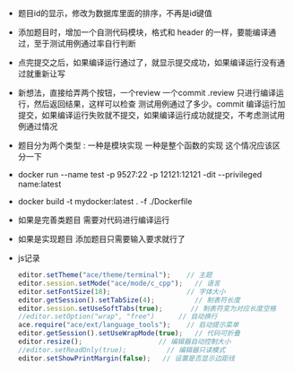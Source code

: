 - 题目id的显示，修改为数据库里面的排序，不再是id键值
- 添加题目时，增加一个自测代码模块，格式和 header 的一样，要能编译通过，至于测试用例通过率自行判断
- 点完提交之后，如果编译运行通过了，就显示提交成功，如果编译运行没有通过就重新让写
- 新想法，直接给弄两个按钮，一个review 一个commit .review 只进行编译运行，然后返回结果，这样可以检查 测试用例通过了多少。commit 编译运行加提交，如果编译运行失败就不提交，如果编译运行成功就提交，不考虑测试用例通过情况
- 题目分为两个类型 : 一种是模块实现 一种是整个函数的实现 这个情况应该区分一下 
- docker run --name test -p 9527:22 -p 12121:12121 -dit --privileged name:latest
- docker build -t mydocker:latest . -f ./Dockerfile
- 如果是完善类题目 需要对代码进行编译运行
- 如果是实现题目 添加题目只需要输入要求就行了 
- js记录

    ```js
    editor.setTheme("ace/theme/terminal");    // 主题
    editor.session.setMode("ace/mode/c_cpp");   // 语言
    editor.setFontSize(18);                   // 字体大小
    editor.getSession().setTabSize(4);          // 制表符长度
    editor.session.setUseSoftTabs(true);       // 制表符变为对应长度空格
    //editor.setOption("wrap", "free")      // 自动换行
    ace.require("ace/ext/language_tools");    // 启动提示菜单
    editor.getSession().setUseWrapMode(true);   // 代码可折叠
    editor.resize();                   // 编辑器自动控制大小
    //editor.setReadOnly(true);          // 编辑器只读模式
    editor.setShowPrintMargin(false);   // 设置是否显示边距线
    ```